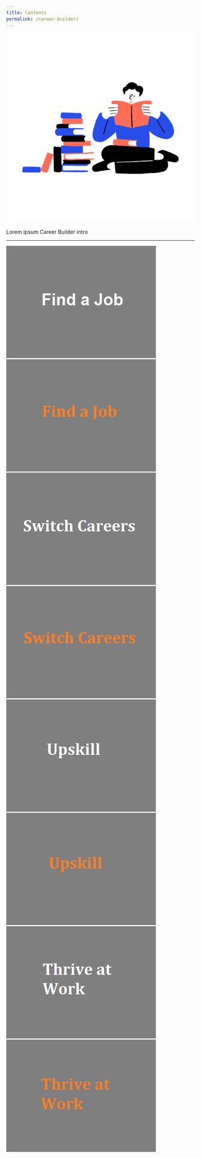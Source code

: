 ```yaml
---
title: Contents
permalink: /career-builder/
---
```

<img src="/images/icons/Books-01.png" style="width:600px">

Lorem ipsum Career Builder intro

<hr>

<div class="row is-multiline">
	 <a href="/career-builder/find/">
    <div class="one-half-column">
			<img src="/images/findajobgray.png">
			 <div class="middle">
				 <img src="/images/findajoborange.png">
			</div>
			</div>
			</a>
	<a href="/career-builder/switch/">
    <div class="one-half-column">
			<img src="/images/switchcareersgray.png">
				<div class="middle">
				 <img src="/images/switchcareersorange.png">
			</div>
   </div>
	</a>
</div>

<div class="row is-multiline">
   <a href="/career-builder/upskill/">
		 <div class="one-half-column">
							<img src="/images/upskillgray.png">
				 <div class="middle">
				 <img src="/images/upskillorange.png">
			</div>
   </div>
		 </a>
	 <a href="/career-builder/thrive/">
    <div class="one-half-column">
							<img src="/images/thrivegray.png">
			 <div class="middle">
				 <img src="/images/thriveorange.png">
			</div>
			</div>
		 </a>
</div>